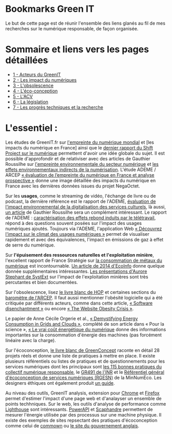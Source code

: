 # Bookmarks Green IT

Le but de cette page est de réunir l'ensemble des liens glanés au fil 
de mes recherches sur le numérique responsable, de façon organisée.

# Sommaire et liens vers les pages détaillées

- [1 - Acteurs du GreenIT](./pages/ACTEURS.md)
- [2 - Les impact du numériques](./pages/impacts.md)
- [3 - L'obsolescence](./pages/OBSOLESENCE.md)
- [4 - L'éco-conception](./pages/ECOCONCEPTION.md)
- [5 - L'ACV](./pages/ACV.md)
- [6 - La législation](./pages/LEGISLATION.md)
- [7 - Les progrès techniques et la recherche](./pages/progres.md)


# L'essentiel : 

Les études de GreenIT.fr sur [l'empreinte du numérique mondial](https://www.greenit.fr/empreinte-environnementale-du-numerique-mondial/)
et [les impacts du numérique en France] ainsi que le [dernier rapport du Shift Project sur le numérique](https://theshiftproject.org/wp-content/uploads/2021/03/Note-danalyse_Numerique-et-5G_30-mars-2021.pdf)
permettent d'avoir une idée globale du sujet. Il est possible d'approfondir et de relativiser avec des articles de Gauthier Roussilhe sur
[l'empreinte environnementale du secteur numérique](https://gauthierroussilhe.com/post/explication-empreinte.html)
et [les effets environnementaux indirects de la numérisation](https://gauthierroussilhe.com/articles/comprendre-et-estimer-les-effets-indirects-de-la-numerisation). L'étude ADEME / ARCEP [« évaluation de l’empreinte du numérique en France et analyse prospective »](https://librairie.ademe.fr/consommer-autrement/5226-evaluation-de-l-impact-environnemental-du-numerique-en-france-et-analyse-prospective.html) donne une image détaillée des impacts du numérique en France avec les dernières données issues du projet NegaOctet.

Sur les **usages**, comme le streaming de vidéo, l'échange de livre ou de podcast, la dernière référence est le rapport de 
l'ADEME, [évaluation de l'impact environnemental de la digitalisation des services culturels](https://librairie.ademe.fr/dechets-economie-circulaire/5942-evaluation-de-l-impact-environnemental-de-la-digitalisation-des-services-culturels.html),
là aussi, [un article](https://gauthierroussilhe.com/post/explication-streaming.html) de Gauthier Roussilhe sera un complément intéressant. 
Le rapport de l'ADEME : [caractérisation des effets rebond induits par le télétravail](https://www.ademe.fr/caracterisation-effets-rebond-induits-teletravail),
répond à des questions souvent posées sur l'impact des usages numériques ajoutés.
Toujours via l'ADEME, l'application Web [« Découvrez l'impact sur le climat des usages numériques »](https://impactco2.fr/usagenumerique)
permet de visualiser rapidement et avec des équivalences, l'impact en émissions de gaz à effet de serre du numérique.

Sur **l'épuisement des ressources naturelles et l'exploitation minière**, l'excellent rapport de France Stratégie sur 
[la consommation de métaux du numérique](https://www.strategie.gouv.fr/sites/strategie.gouv.fr/files/atoms/files/fs-2020-dt-consommation-metaux-du-numerique-juin.pdf)
est incontournable. [Un article de 2014 d'EcoInfo](https://ecoinfo.cnrs.fr/2014/03/11/1-epuisement-des-ressources-naturelles/) 
donne quelque donnée supplémentaires intéressantes. [Les présentations d'Aurore Stephant de SystExt](https://www.youtube.com/watch?v=QW9udH0vwlE) sur l'impact de l'exploitation
minières sont très percutantes et bien documentées.

Sur l'obsolescence, lisez [le livre blanc de HOP](https://www.halteobsolescence.org/wp-content/uploads/2019/02/Livre-Blanc.pdf) 
et certaines sections du [baromètre de l'ARCEP](https://www.arcep.fr/uploads/tx_gspublication/rapport-barometre-numerique-edition-2021.pdf).
Il faut aussi mentionner l'obésité logicielle qui a été critiquée par différents acteurs, comme dans cette article,
[« Software disenchantment »](http://tonsky.me/blog/disenchantment/) ou encore [« The Website Obesity Crisis »](https://www.hteumeuleu.fr/the-website-obesity-crisis/).

Le papier de Anne Cécile Orgerie et al., [« Demystifying Energy Consumption in Grids and Clouds »](http://csis.pace.edu/~marchese/SE765/Paper/Green3.pdf), 
complété de son article dans « Pour la science », [« Le vrai coût énergétique du numérique](https://www.pourlascience.fr/sd/environnement/le-vrai-cout-energetique-du-numerique-20490.php)
donne des informations importantes sur la consommation d'énergie des machines (pas forcément linéaire avec la charge).

Sur l'écoconception, [le livre blanc de GreenConcept](http://www.greenconcept-innovation.fr/wp-content/uploads/2020/02/greenconcept_21022020.pdf)
raconte en détail 28 projets réels et donne une liste de pratiques à mettre en place.
Il existe plusieurs référentiels ou listes de pratiques et de questionnements pour les services numériques dont les principaux sont 
[les 115 bonnes pratiques du collectif numérique responsable](https://collectif.greenit.fr/ecoconception-web/), le [GR491 de l'INR](https://gr491.isit-europe.org)
et le [Référentiel général d'écoconception de services numériques (RGESN)](https://ecoresponsable.numerique.gouv.fr/publications/referentiel-general-ecoconception/) de la MinNumEco.
Les designers éthiques ont également produit [un guide](https://eco-conception.designersethiques.org/guide/).

Au niveau des outils, GreenIT analysis, extension pour [Chrome](https://chrome.google.com/webstore/detail/greenit-analysis/mofbfhffeklkbebfclfaiifefjflcpad?hl=fr) et [Firefox](https://addons.mozilla.org/fr/firefox/addon/greenit-analysis/)
permet d'estimer l'impact d'une page web et d'analayser un ensemble de points techhniques. Sur le web, les outils d'analyse de performance
comme [Lighthouse](https://developers.google.com/web/tools/lighthouse/) sont intéressants. [PowerAPI](https://powerapi-ng.github.io/) 
et [Scaphandre](https://github.com/hubblo-org/scaphandre) permettent de mesurer l'énergie utilisée par des processus sur une machine physique.
Il existe des exemples de sites repsectant des pratiques d'écoconception comme celui de [commown](https://commown.coop/)
ou [le site du gouvernement anglais](https://www.gov.uk/). 
